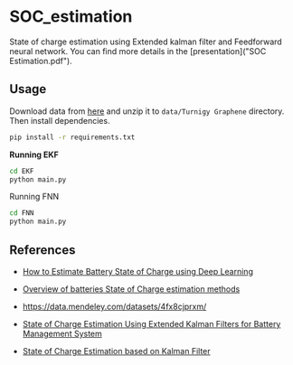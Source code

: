 # SOC_estimation

State of charge estimation using Extended kalman filter and Feedforward neural network. You can find more details in the [presentation]("SOC Estimation.pdf").

## Usage

Download data from [here](https://data.mendeley.com/datasets/4fx8cjprxm/1) and unzip it to `data/Turnigy Graphene` directory. Then install dependencies.

```bash
pip install -r requirements.txt
```

**Running EKF**

```bash
cd EKF
python main.py
```

Running FNN

```bash
cd FNN
python main.py
```

## References

- [How to Estimate Battery State of Charge using Deep Learning](https://www.youtube.com/playlist?list=PLn8PRpmsu08qEaoBNHa16bPASDDKNBQI0)

- [Overview of batteries State of Charge estimation methods](https://www.sciencedirect.com/science/article/pii/S2352146519301905/pdf?md5=e1eaca1e8655197f259bcf88b4e9e47f&pid=1-s2.0-S2352146519301905-main.pdf)

- https://data.mendeley.com/datasets/4fx8cjprxm/

- [State of Charge Estimation Using Extended Kalman Filters for Battery Management System](https://energy.stanford.edu/sites/g/files/sbiybj9971/f/taborelli_onori_ievc.pdf)

- [State of Charge Estimation based on Kalman Filter](https://in.mathworks.com/matlabcentral/fileexchange/90381-state-of-charge-estimation-function-based-on-kalman-filter)